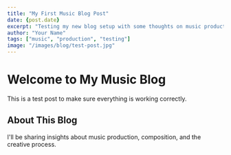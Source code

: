 ```yaml
---
title: "My First Music Blog Post"
date: {post.date}
excerpt: "Testing my new blog setup with some thoughts on music production."
author: "Your Name"
tags: ["music", "production", "testing"]
image: "/images/blog/test-post.jpg"
---
```


# Welcome to My Music Blog

This is a test post to make sure everything is working correctly.

## About This Blog

I'll be sharing insights about music production, composition, and the creative process.